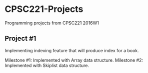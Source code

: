 # CPSC221-Projects
Programming projects from CPSC221 2016W1

## Project #1
Implementing indexing feature that will produce index for a book.

Milestone #1: Implemented with Array data structure.
Milestone #2: Implemented with Skiplist data structure.

